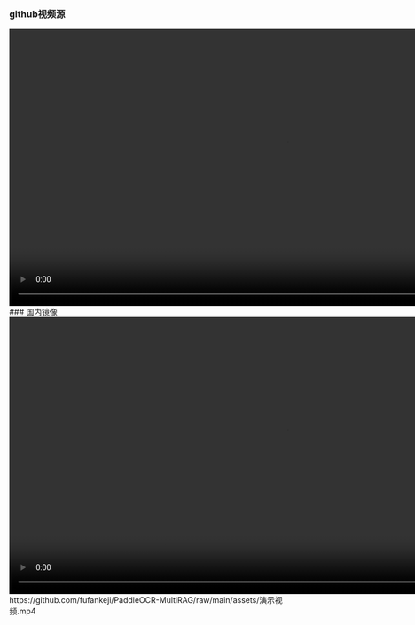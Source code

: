 ### github视频源
<video src="https://github.com/fufankeji/PaddleOCR-MultiRAG/raw/main/assets/演示视频.mp4" autoplay="true" controls="controls"  height="500">
</video>
### 国内镜像
<video src="https://hub.gitmirror.com/https://github.com/fufankeji/PaddleOCR-MultiRAG/blob/main/assets/演示视频.mp4" autoplay="true" controls="controls"  height="500">
</video>
https://github.com/fufankeji/PaddleOCR-MultiRAG/raw/main/assets/演示视频.mp4

